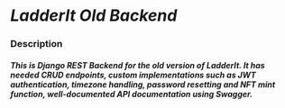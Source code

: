# _LadderIt Old Backend_

### Description
#### _This is Django REST Backend for the old version of LadderIt. It has needed CRUD endpoints, custom implementations such as JWT authentication, timezone handling, password resetting and NFT mint function, well-documented API documentation using Swagger._
